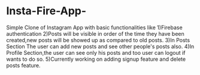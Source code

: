 # Insta-Fire-App-
Simple Clone of Instagram App with basic functionalities like 
1)Firebase authentication
2)Posts will be visible in order of the time they have been created,new posts will be showed up as compared to old posts. 
3)In Posts Section The user can add new posts and see other people's posts also.
4)In Profile Section,the user can see only his posts and too user can logout if wants to do so.
5)Currently working on adding signup feature and delete posts feature.
